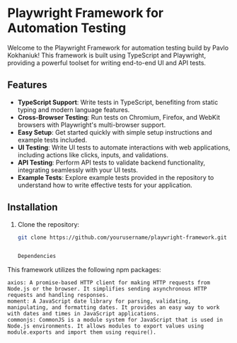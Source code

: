 # Playwright Framework for Automation Testing

Welcome to the Playwright Framework for automation testing build by Pavlo Kokhaniuk! This framework is built using TypeScript and Playwright, providing a powerful toolset for writing end-to-end UI and API tests.

## Features

- **TypeScript Support**: Write tests in TypeScript, benefiting from static typing and modern language features.
- **Cross-Browser Testing**: Run tests on Chromium, Firefox, and WebKit browsers with Playwright's multi-browser support.
- **Easy Setup**: Get started quickly with simple setup instructions and example tests included.
- **UI Testing**: Write UI tests to automate interactions with web applications, including actions like clicks, inputs, and validations.
- **API Testing**: Perform API tests to validate backend functionality, integrating seamlessly with your UI tests.
- **Example Tests**: Explore example tests provided in the repository to understand how to write effective tests for your application.

## Installation

1. Clone the repository:

   ```bash
   git clone https://github.com/yourusername/playwright-framework.git


   Dependencies

This framework utilizes the following npm packages:

    axios: A promise-based HTTP client for making HTTP requests from Node.js or the browser. It simplifies sending asynchronous HTTP requests and handling responses.
    moment: A JavaScript date library for parsing, validating, manipulating, and formatting dates. It provides an easy way to work with dates and times in JavaScript applications.
    commonjs: CommonJS is a module system for JavaScript that is used in Node.js environments. It allows modules to export values using module.exports and import them using require().
